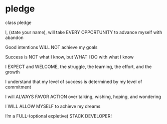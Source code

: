 # pledge
class pledge

I, (state your name), will take EVERY OPPORTUNITY to advance myself with abandon

Good intentions WILL NOT achieve my goals

Success is NOT what I know, but WHAT I DO with what I know

I EXPECT and WELCOME, the struggle, the learning, the effort, and the growth

I understand that my level of success is determined by my level of commitment

I will ALWAYS FAVOR ACTION over talking, wishing, hoping, and wondering

I WILL ALLOW MYSELF to achieve my dreams

I’m a FULL-(optional expletive) STACK DEVELOPER!